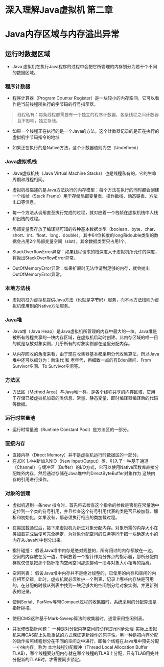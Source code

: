 # 深入理解Java虚拟机 第二章
# Java内存区域与内存溢出异常
## 运行时数据区域
- Java 虚拟机在执行Java程序的过程中会把它所管理的内存划分为若干个不同的数据区域。

### 程序计数器
- 程序计算器（Program Counter Register）是一块较小的内存空间，它可以看作是当前线程所执行的字节码的行号指示器。

> 线程私有：每条线程都需要有一个独立的程序计数器，各条线程之间计数器互不影响，独立存储。

- 如果一个线程正在执行的是一个Java的方法，这个计数器记录的是正在执行的虚拟机字节码指令的地址

- 如果正在执行的是Native方法，这个计数器值则为空（Undefined）

### Java虚拟机栈
- Java虚拟机栈（Java Virtual Machine Stacks）也是线程私有的，它的生命周期和线程相同。

- 虚拟机栈描述的是Java方法执行的内存模型：每个方法在执行的同时都会创建一个栈帧（Stack Frame）用于存储局部变量表、操作数栈、动态链表、方法出口等信息。
- 每一个方法从调用直至执行完成的过程，就对应着一个栈帧在虚拟机栈中入栈和出栈的过程。

- 局部变量表存放了编译期可知的各种基本数据类型（boolean、byte、char、short、int、float、long、double），其中64位长度的long和double类型的数据会占用2个局部变量空间（slot），其余数据类型只占用1个。

- StackOverflowError异常：如果线程请求的栈深度大于虚拟机所允许的深度，将抛出StackOverflowError异常。
- OutOfMemoryError异常：如果扩展时无法申请到足够的内存，就会抛出 OutOfMemoryError异常。

### 本地方法栈
- 虚拟机栈为虚拟机提供Java方法（也就是字节码）服务，而本地方法栈则为虚拟机使用到的Native方法服务。

### Java堆
- Java堆（Java Heap）是Java虚拟机所管理的内存中最大的一块。Java堆是被所有线程共享的一块内存区域，在虚拟机启动时创建。此内存区域的唯一目的就是存放对象实例，几乎所有的对象实例都在这里分配内存。

- 从内存回收的角度来看，由于现在收集器基本都采用分代收集算法，所以Java堆中还可以细分为：新生代 和 老年代，再细致一点的有Eden空间、From Survivor空间、To Survivor空间等。

### 方法区 
- 方法区（Method Area）与Java堆一样，是各个线程共享的内存区域，它用于存储已被虚拟机加载的类信息、常量、静态变量、即时编译器编译后的代码等数据。

### 运行时常量池
- 运行时常量池（Runtime Constant Pool）是方法区的一部分。

### 直接内存
- 直接内存（Direct Memory）并不是虚拟机运行时数据区的一部分。
- 在JDK 1.4中新加入NIO（New Input/Output）类，引入了一种基于通道（Channel）与缓冲区（Buffer）的I/O方式，它可以使用Native函数库直接分配堆外内存，然后通过存储在Java堆中的DirectByteBuffer对象作为
这块内存的引用进行操作。

### 对象的创建
- 虚拟机遇到一条new 指令时，首先将去检查这个指令的参数是否能在常量池中定位到一个类的符号引用，并且检查这个符号引用代表的类是否已被加载、解析和初始化。如果没有，那必须执行相应的类加载过程。
- 在类加载通过后，接下来虚拟机为新生对象分配内存。对象所需的内存大小在类加载完成后便可完全确定，为对象分配空间的任务等同于把一块确定大小的内存从Java堆中划分出来。
- 指针碰撞： 假设Java堆中内存是绝对规整的，所有用过的内存都放在一边，空闲的内存放在另一边，中间放着一个指针作为分界点的指示器，那所分配内存就仅仅是把那个指针指向空闲空间那边挪动一段与对象大小相等的距离。
- 空闲列表： 假设Java堆中内存并不是绝对规整的，已使用的内存和空闲的内存相互交错，此时，虚拟机就必须维护一个列表，记录上哪些内存块是可用的，在分配的时候从列表中找到一块足够大的空间划分给对象实例，并更新列表的记录。

- 使用Serial、ParNew等带Compact过程的收集器时，系统采用的分配算法是指针碰撞。
- 使用CMS这种基于Mark-Sweep算法的收集器时，通常采用空闲列表。

- 并发修改指针问题： 一种是对分配内存空间的动作进行同步处理-实际上虚拟机采用CAS配上失败重试的方式保证更新操作的原子性。另一种是把内存分配的动作按照线程划分在不同的空间之中进行，即每个线程在Java堆中预先分配一小块内存，称为
  本地线程分配缓冲（Thread Local Allocation Buffer TLAB），哪个线程要分配内存就在哪个线程的TLAB上分配，只有TLAB用完并分配新的TLAB时，才需要同步锁定。
  

